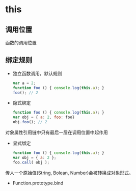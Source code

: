 # this
## 调用位置
函数的调用位置
## 绑定规则
+ 独立函数调用，默认规则

    ```js
    var a = 2;
    function foo () { console.log(this.a); }
    foo(); // 2
    ```

+ 隐式绑定

    ```js
    function foo () { console.log(this.a); }
    var obj = { a: 2, foo: foo}
    obj.foo(); // 2
    ```
对象属性引用链中只有最后一层在调用位置中起作用

+ 显式绑定

    ```js
    function foo () { console.log(this.a); }
    var obj = { a: 2 };
    foo.call( obj );
    ```
传人一个原始值(String, Bolean, Number)会被转换成对象形式。

+ Function.prototype.bind
